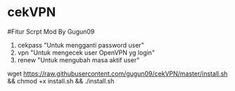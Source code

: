 # cekVPN
#Fitur Scrpt Mod By Gugun09

1. cekpass "Untuk mengganti password user"
2. vpn "Untuk mengecek user OpenVPN yg login"
3. renew "Untuk mengubah masa aktif user"

wget https://raw.githubusercontent.com/gugun09/cekVPN/master/install.sh && chmod +x install.sh && ./install.sh
